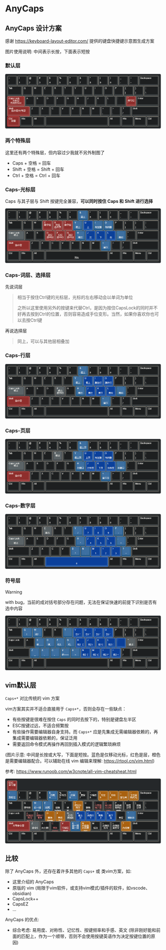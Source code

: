 # AnyCaps

## AnyCaps 设计方案

感谢 https://keyboard-layout-editor.com/ 提供的键盘快捷键示意图生成方案

图片使用说明: 中间表示长按，下面表示短按

### 默认层

![](../../assets/keyboard-layout-default.png)

### 两个特殊层

这里还有两个特殊层，但内容过少我就不另外制图了

- Caps + 空格 = 回车
- Shift + 空格 = Shift + 回车
- Ctrl + 空格 = Ctrl + 回车

### Caps-光标层

Caps 与其子层与 Shift 按键完全兼容，**可以同时按住 Caps 和 Shift 进行选择**

![](../../assets/keyboard-layout-cursor.png)

### Caps-词层、选择层

先说词层

> 相当于按住Ctrl键的光标层，光标的左右移动会以单词为单位
> 
> 之所以这里使用另外的按键来代替Ctrl，是因为按住CapsLock的同时并不好再去按到Ctrl的位置，否则容易造成手位变形。当然，如果你喜欢你也可以去按Ctrl键

再说选择层

> 同上，可以与其他层相叠加

### Caps-行层

![](../../assets/keyboard-layout-line.png)

### Caps-页层

![](../../assets/keyboard-layout-page.png)

### Caps-数字层

![](../../assets/keyboard-layout-num.png)

### 符号层

> [!warning]
> with bug，当前的成对括号部分存在问题，无法在保证快速的前提下识别是否有选中内容

![](../../assets/keyboard-layout-sign.png)

## vim默认层

`Caps+*` 对比传统的 vim 方案

vim方案其实并不适合直接用于 `Caps+*`，否则会存在一些缺点：

- 有些按键是很难在按住 `Caps` 的同时去按下的，特别是键盘左半区
- ESC按键过远，不适合频繁按
- 有些操作需要编辑器自身支持。而 `Caps+*` 应是先集成无需编辑器依赖的，再集成需要编辑器依赖的，保证泛用
- 需要返回命令模式再操作再回到插入模式的逻辑繁琐麻烦

(图片示意: 中间是长按或大写，下面是短按。蓝色是仅移动光标，红色是层，橙色是需要编辑器配合。可以辅助在线 vim 编辑来理解: https://rtool.cn/vim.html)

参考: https://www.runoob.com/w3cnote/all-vim-cheatsheat.html

![](../../assets/keyboard-layout-vim.png)

## 比较

除了 AnyCaps 外，还存在着许多其他的 `Caps+` 或 类vim方案，如:

- 这里介绍的 AnyCaps
- 原版的 vim (局限于vim软件，或支持vim模式/插件的软件，如vscode、obsidian)
- CapsLock++
- CapsEZ
- ...

AnyCaps 的优点:

- 综合考虑: 易用度、对称性、记忆性、按键频率和手感、英文 (除非刚好能和前面的匹配上，作为一个顺带，否则不会使用按键英语作为决定按键位置的原因)
